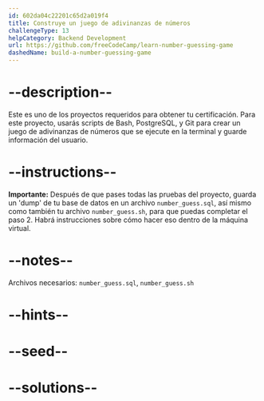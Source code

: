 ```yaml
---
id: 602da04c22201c65d2a019f4
title: Construye un juego de adivinanzas de números
challengeType: 13
helpCategory: Backend Development
url: https://github.com/freeCodeCamp/learn-number-guessing-game
dashedName: build-a-number-guessing-game
---
```


# --description--

Este es uno de los proyectos requeridos para obtener tu certificación. Para este proyecto, usarás scripts de Bash, PostgreSQL, y Git para crear un juego de adivinanzas de números que se ejecute en la terminal y guarde información del usuario.

# --instructions--

**Importante:** Después de que pases todas las pruebas del proyecto, guarda un 'dump' de tu base de datos en un archivo `number_guess.sql`, así mismo como también tu archivo `number_guess.sh`, para que puedas completar el paso 2. Habrá instrucciones sobre cómo hacer eso dentro de la máquina virtual.

# --notes--

Archivos necesarios: `number_guess.sql`, `number_guess.sh`

# --hints--

# --seed--

# --solutions--
